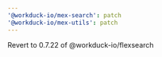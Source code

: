 ```yaml
---
'@workduck-io/mex-search': patch
'@workduck-io/mex-utils': patch
---
```


Revert to 0.7.22 of @workduck-io/flexsearch
